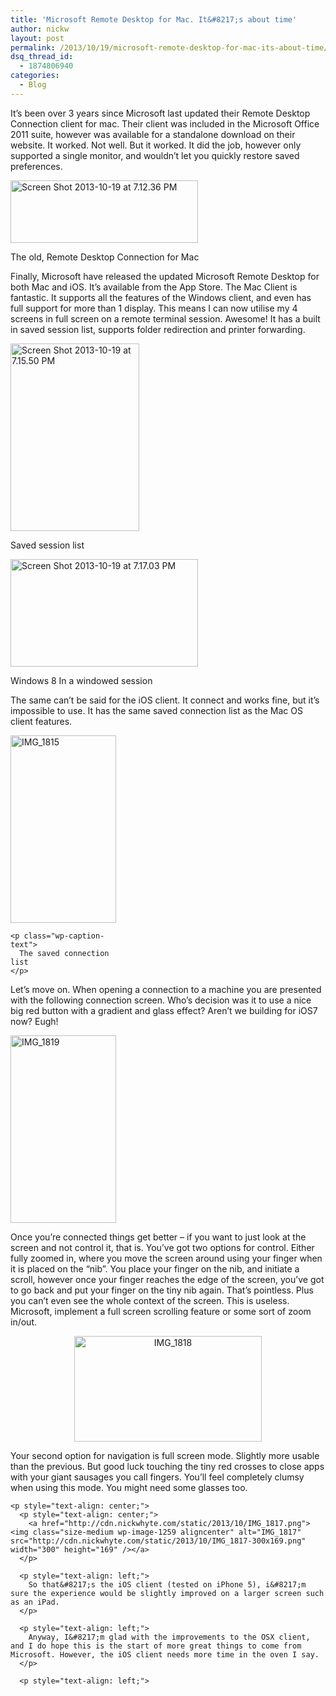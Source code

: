 ```yaml
---
title: 'Microsoft Remote Desktop for Mac. It&#8217;s about time'
author: nickw
layout: post
permalink: /2013/10/19/microsoft-remote-desktop-for-mac-its-about-time/
dsq_thread_id:
  - 1874806940
categories:
  - Blog
---
```

<p style="text-align: left;">
  It&#8217;s been over 3 years since Microsoft last updated their Remote Desktop Connection client for mac. Their client was included in the Microsoft Office 2011 suite, however was available for a standalone download on their website. It worked. Not well. But it worked. It did the job, however only supported a single monitor, and wouldn&#8217;t let you quickly restore saved preferences.
</p>

<div id="attachment_1253" style="width: 310px" class="wp-caption aligncenter">
  <a href="http://cdn.nickwhyte.com/static/2013/10/Screen-Shot-2013-10-19-at-7.12.36-PM.png"><img class="size-medium wp-image-1253 " alt="Screen Shot 2013-10-19 at 7.12.36 PM" src="http://cdn.nickwhyte.com/static/2013/10/Screen-Shot-2013-10-19-at-7.12.36-PM-300x100.png" width="300" height="100" /></a>
  
  <p class="wp-caption-text">
    The old, Remote Desktop Connection for Mac
  </p>
</div>

<p style="text-align: left;">
  Finally, Microsoft have released the updated Microsoft Remote Desktop for both Mac and iOS. It&#8217;s available from the App Store. The Mac Client is fantastic. It supports all the features of the Windows client, and even has full support for more than 1 display. This means I can now utilise my 4 screens in full screen on a remote terminal session. Awesome! It has a built in saved session list, supports folder redirection and printer forwarding.<!--more-->
</p>

<div id="attachment_1254" style="width: 216px" class="wp-caption aligncenter">
  <a href="http://cdn.nickwhyte.com/static/2013/10/Screen-Shot-2013-10-19-at-7.15.50-PM.png"><img class="size-medium wp-image-1254 " alt="Screen Shot 2013-10-19 at 7.15.50 PM" src="http://cdn.nickwhyte.com/static/2013/10/Screen-Shot-2013-10-19-at-7.15.50-PM-206x300.png" width="206" height="300" /></a>
  
  <p class="wp-caption-text">
    Saved session list
  </p>
</div>

<div id="attachment_1255" style="width: 310px" class="wp-caption aligncenter">
  <img class="size-medium wp-image-1255 " alt="Screen Shot 2013-10-19 at 7.17.03 PM" src="http://cdn.nickwhyte.com/static/2013/10/Screen-Shot-2013-10-19-at-7.17.03-PM-300x172.png" width="300" height="172" />
  
  <p class="wp-caption-text">
    Windows 8 In a windowed session
  </p>
</div>

<p style="text-align: left;">
  <p style="text-align: left;">
    The same can&#8217;t be said for the iOS client. It connect and works fine, but it&#8217;s impossible to use. It has the same saved connection list as the Mac OS client features.
  </p>
  
  <div id="attachment_1260" style="width: 179px" class="wp-caption aligncenter">
    <img class="size-medium wp-image-1260 " alt="IMG_1815" src="http://cdn.nickwhyte.com/static/2013/10/IMG_1815-169x300.png" width="169" height="300" />
    
    <p class="wp-caption-text">
      The saved connection list
    </p>
  </div>
  
  <p style="text-align: left;">
    Let&#8217;s move on. When opening a connection to a machine you are presented with the following connection screen. Who&#8217;s decision was it to use a nice big red button with a gradient and glass effect? Aren&#8217;t we building for iOS7 now? Eugh!
  </p>
  
  <p style="text-align: left;">
    <a href="http://cdn.nickwhyte.com/static/2013/10/IMG_1819.png"><img class="aligncenter size-medium wp-image-1257" alt="IMG_1819" src="http://cdn.nickwhyte.com/static/2013/10/IMG_1819-169x300.png" width="169" height="300" /></a>
  </p>
  
  <p style="text-align: left;">
    Once you&#8217;re connected things get better &#8211; if you want to just look at the screen and not control it, that is. You&#8217;ve got two options for control. Either fully zoomed in, where you move the screen around using your finger when it is placed on the &#8220;nib&#8221;. You place your finger on the nib, and initiate a scroll, however once your finger reaches the edge of the screen, you&#8217;ve got to go back and put your finger on the tiny nib again. That&#8217;s pointless. Plus you can&#8217;t even see the whole context of the screen. This is useless. Microsoft, implement a full screen scrolling feature or some sort of zoom in/out.
  </p>
  
  <p style="text-align: center;">
    <a href="http://cdn.nickwhyte.com/static/2013/10/IMG_1818.png"><img class="size-medium wp-image-1258 aligncenter" alt="IMG_1818" src="http://cdn.nickwhyte.com/static/2013/10/IMG_1818-300x169.png" width="300" height="169" /></a>
  </p>
  
  <p style="text-align: center;">
    <p style="text-align: left;">
      Your second option for navigation is full screen mode. Slightly more usable than the previous. But good luck touching the tiny red crosses to close apps with your giant sausages you call fingers. You&#8217;ll feel completely clumsy when using this mode. You might need some glasses too.
    </p>
    
    <p style="text-align: center;">
      <p style="text-align: center;">
        <a href="http://cdn.nickwhyte.com/static/2013/10/IMG_1817.png"><img class="size-medium wp-image-1259 aligncenter" alt="IMG_1817" src="http://cdn.nickwhyte.com/static/2013/10/IMG_1817-300x169.png" width="300" height="169" /></a>
      </p>
      
      <p style="text-align: left;">
        So that&#8217;s the iOS client (tested on iPhone 5), i&#8217;m sure the experience would be slightly improved on a larger screen such as an iPad.
      </p>
      
      <p style="text-align: left;">
        Anyway, I&#8217;m glad with the improvements to the OSX client, and I do hope this is the start of more great things to come from Microsoft. However, the iOS client needs more time in the oven I say.
      </p>
      
      <p style="text-align: left;">